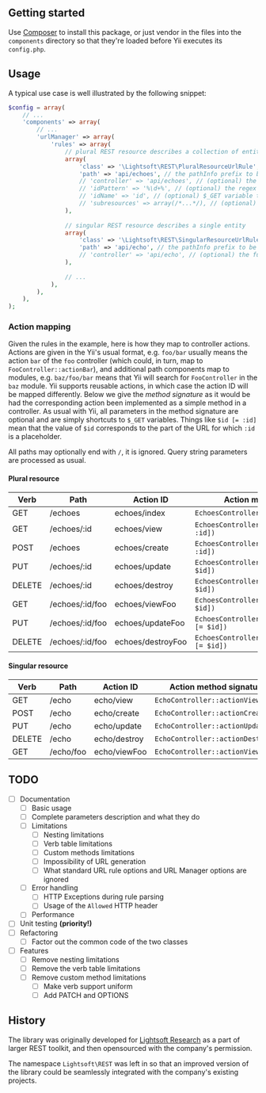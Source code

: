 ## Getting started

Use [Composer](https://getcomposer.org) to install this package, or just vendor in the files into the `components` directory so that they're loaded before Yii executes its `config.php`.

## Usage

A typical use case is well illustrated by the following snippet:

```php
$config = array(
    // ...
    'components' => array(
        // ...
        'urlManager' => array(
            'rules' => array(
                // plural REST resource describes a collection of entities
                array(
                    'class' => '\Lightsoft\REST\PluralResourceUrlRule',
                    'path' => 'api/echoes', // the pathInfo prefix to be captured
                    // 'controller' => 'api/echoes', // (optional) the full ID of the controller to handle the route, path by default
                    // 'idPattern' => '%\d+%', // (optional) the regex pattern of the entity ID, \d+ by default
                    // 'idName' => 'id', // (optional) $_GET variable to hold the entity ID
                    // 'subresources' => array(/*...*/), // (optional) subresources, PluralResourceUrlRule instances only
                ),
                
                // singular REST resource describes a single entity
                array(
                    'class' => '\Lightsoft\REST\SingularResourceUrlRule',
                    'path' => 'api/echo', // the pathInfo prefix to be captured
                    // 'controller' => 'api/echo', // (optional) the full ID of the controller to handle the route, path by default
                ),
                
                // ...
            ),
        ),
    ),
);
```

### Action mapping

Given the rules in the example, here is how they map to controller actions. Actions are given in the Yii's usual format, e.g. `foo/bar` usually means the action `bar` of the `foo` controller (which could, in turn, map to `FooController::actionBar`), and additional path components map to modules, e.g. `baz/foo/bar` means that Yii will search for `FooController` in the `baz` module. Yii supports reusable actions, in which case the action ID will be mapped differently. Below we give the *method signature* as it would be had the corresponding action been implemented as a simple method in a controller. As usual with Yii, all parameters in the method signature are optional and are simply shortcuts to `$_GET` variables. Things like `$id [= :id]` mean that the value of `$id` corresponds to the part of the URL for which `:id` is a placeholder.

All paths may optionally end with `/`, it is ignored. Query string parameters are processed as usual.

#### Plural resource

Verb   | Path            | Action ID         | Action method signature
-------|-----------------|-------------------|---------------------------------------------------
GET    | /echoes         | echoes/index      | `EchoesController::actionIndex()`
GET    | /echoes/:id     | echoes/view       | `EchoesController::actionView($id [= :id])`
POST   | /echoes         | echoes/create     | `EchoesController::actionView($id [= :id])`
PUT    | /echoes/:id     | echoes/update     | `EchoesController::actionUpdate($id [= $id])`
DELETE | /echoes/:id     | echoes/destroy    | `EchoesController::actionDestroy($id [= $id])`
GET    | /echoes/:id/foo | echoes/viewFoo    | `EchoesController::actionViewFoo($id [= $id])`
PUT    | /echoes/:id/foo | echoes/updateFoo  | `EchoesController::actionUpdateFoo($id [= $id])`
DELETE | /echoes/:id/foo | echoes/destroyFoo | `EchoesController::actionDestroyFoo($id [= $id])`

#### Singular resource

Verb   | Path            | Action ID         | Action method signature
-------|-----------------|-------------------|---------------------------------------------------
GET    | /echo           | echo/view         | `EchoController::actionView()`
POST   | /echo           | echo/create       | `EchoController::actionCreate()`
PUT    | /echo           | echo/update       | `EchoController::actionUpdate()`
DELETE | /echo           | echo/destroy      | `EchoController::actionDestroy()`
GET    | /echo/foo       | echo/viewFoo      | `EchoController::actionViewFoo()`

## TODO

- [ ] Documentation
  - [ ] Basic usage
  - [ ] Complete parameters description and what they do
  - [ ] Limitations
    - [ ] Nesting limitations
    - [ ] Verb table limitations
    - [ ] Custom methods limitations
    - [ ] Impossibility of URL generation
    - [ ] What standard URL rule options and URL Manager options are ignored
  - [ ] Error handling
    - [ ] HTTP Exceptions during rule parsing
    - [ ] Usage of the `Allowed` HTTP header
  - [ ] Performance
- [ ] Unit testing **(priority!)**
- [ ] Refactoring
  - [ ] Factor out the common code of the two classes
- [ ] Features
  - [ ] Remove nesting limitations
  - [ ] Remove the verb table limitations
  - [ ] Remove custom method limitations
    - [ ] Make verb support uniform
    - [ ] Add PATCH and OPTIONS

## History

The library was originally developed for [Lightsoft Research](http://lightsoft.ru) as a part of larger REST toolkit, and then opensourced with the company's permission.

The namespace `Lightsoft\REST` was left in so that an improved version of the library could be seamlessly integrated with the company's existing projects.